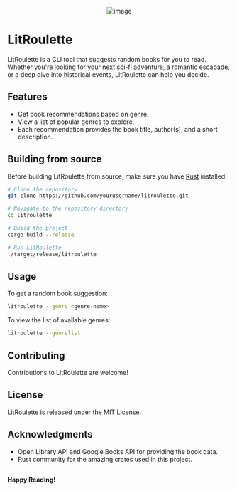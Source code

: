 <p align="center">
  <img src="https://github.com/lukejcollins/litroulette/assets/44213313/d1e35156-39bc-4e68-81e3-5020ec7593a9" alt="image">
</p>

# LitRoulette

LitRoulette is a CLI tool that suggests random books for you to read. Whether you're looking for your next sci-fi adventure, a romantic escapade, or a deep dive into historical events, LitRoulette can help you decide.

## Features

- Get book recommendations based on genre.
- View a list of popular genres to explore.
- Each recommendation provides the book title, author(s), and a short description.

## Building from source

Before building LitRoulette from source, make sure you have [Rust](https://www.rust-lang.org/tools/install) installed.

```bash
# Clone the repository
git clone https://github.com/yourusername/litroulette.git

# Navigate to the repository directory
cd litroulette

# Build the project
cargo build --release

# Run LitRoulette
./target/release/litroulette
```

## Usage

To get a random book suggestion:

```bash
litroulette --genre <genre-name>
```

To view the list of available genres:

```bash
litroulette --genrelist
```

## Contributing

Contributions to LitRoulette are welcome!

## License

LitRoulette is released under the MIT License.

## Acknowledgments

- Open Library API and Google Books API for providing the book data.
- Rust community for the amazing crates used in this project.

## 
**Happy Reading!**
